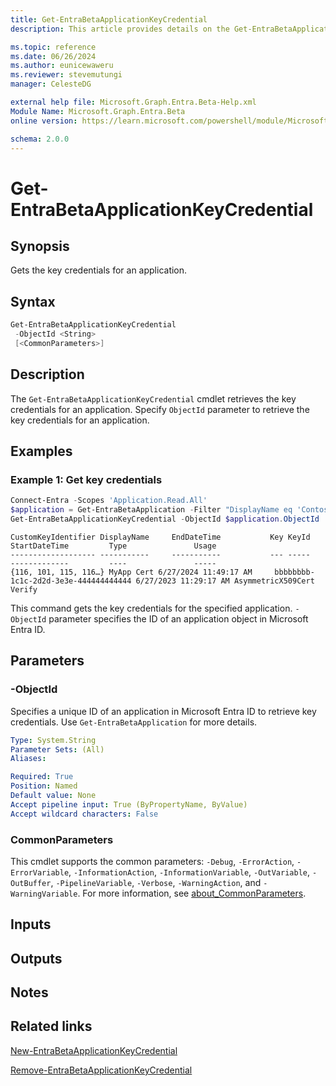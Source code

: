 ```yaml
---
title: Get-EntraBetaApplicationKeyCredential
description: This article provides details on the Get-EntraBetaApplicationKeyCredential command.

ms.topic: reference
ms.date: 06/26/2024
ms.author: eunicewaweru
ms.reviewer: stevemutungi
manager: CelesteDG

external help file: Microsoft.Graph.Entra.Beta-Help.xml
Module Name: Microsoft.Graph.Entra.Beta
online version: https://learn.microsoft.com/powershell/module/Microsoft.Graph.Entra.Beta/Get-EntraBetaApplicationKeyCredential

schema: 2.0.0
---
```


# Get-EntraBetaApplicationKeyCredential

## Synopsis

Gets the key credentials for an application.

## Syntax

```powershell
Get-EntraBetaApplicationKeyCredential
 -ObjectId <String>
 [<CommonParameters>]
```

## Description

The `Get-EntraBetaApplicationKeyCredential` cmdlet retrieves the key credentials for an application. Specify `ObjectId` parameter to retrieve the key credentials for an application.

## Examples

### Example 1: Get key credentials

```powershell
Connect-Entra -Scopes 'Application.Read.All'
$application = Get-EntraBetaApplication -Filter "DisplayName eq 'Contoso Helpdesk Application'"
Get-EntraBetaApplicationKeyCredential -ObjectId $application.ObjectId
```

```Output
CustomKeyIdentifier DisplayName     EndDateTime           Key KeyId                                StartDateTime         Type               Usage
------------------- -----------     -----------           --- -----                                -------------         ----               -----
{116, 101, 115, 116…} MyApp Cert 6/27/2024 11:49:17 AM     bbbbbbbb-1c1c-2d2d-3e3e-444444444444 6/27/2023 11:29:17 AM AsymmetricX509Cert Verify
```

This command gets the key credentials for the specified application.
`-ObjectId` parameter specifies the ID of an application object in Microsoft Entra ID.

## Parameters

### -ObjectId

Specifies a unique ID of an application in Microsoft Entra ID to retrieve key credentials. Use `Get-EntraBetaApplication` for more details.

```yaml
Type: System.String
Parameter Sets: (All)
Aliases:

Required: True
Position: Named
Default value: None
Accept pipeline input: True (ByPropertyName, ByValue)
Accept wildcard characters: False
```

### CommonParameters

This cmdlet supports the common parameters: `-Debug`, `-ErrorAction`, `-ErrorVariable`, `-InformationAction`, `-InformationVariable`, `-OutVariable`, `-OutBuffer`, `-PipelineVariable`, `-Verbose`, `-WarningAction`, and `-WarningVariable`. For more information, see [about_CommonParameters](https://go.microsoft.com/fwlink/?LinkID=113216).

## Inputs

## Outputs

## Notes

## Related links

[New-EntraBetaApplicationKeyCredential](New-EntraBetaApplicationKeyCredential.md)

[Remove-EntraBetaApplicationKeyCredential](Remove-EntraBetaApplicationKeyCredential.md)
